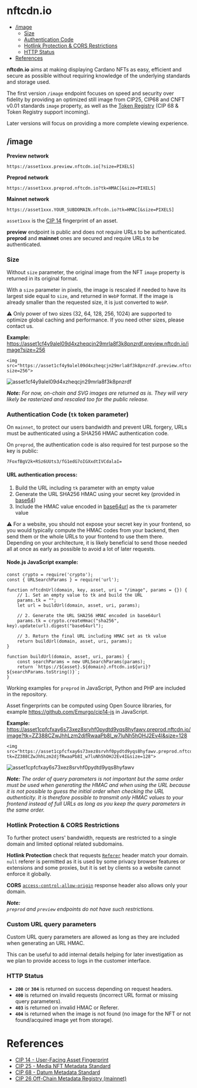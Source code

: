 # nftcdn.io

- [/image](#image)
    - [Size](#size)
    - [Authentication Code](#authentication-code-tk-token-parameter)
    - [Hotlink Protection & CORS Restrictions](#hotlink-protection--cors-restrictions)
    - [HTTP Status](#http-status)
- [References](#references)

**nftcdn.io** aims at making displaying Cardano NFTs as easy, efficient and secure as possible without requiring knowledge of the underlying standards and storage used.

The first version `/image` endpoint focuses on speed and security over fidelity by providing an optimized still image from CIP25, CIP68 and CNFT v0.01 standards `image` property, as well as the [Token Registry](https://github.com/cardano-foundation/cardano-token-registry) (CIP 68 & Token Registry support incoming).

Later versions will focus on providing a more complete viewing experience.

## /image

**Preview network**
```
https://asset1xxx.preview.nftcdn.io[?size=PIXELS]
```
**Preprod network**
```
https://asset1xxx.preprod.nftcdn.io?tk=HMAC[&size=PIXELS]
```
**Mainnet network**
```
https://asset1xxx.YOUR_SUBDOMAIN.nftcdn.io?tk=HMAC[&size=PIXELS]
```

`asset1xxx` is the [CIP 14](https://cips.cardano.org/cips/cip14/) fingerprint of an asset.

**preview** endpoint is public and does not require URLs to be authenticated.  
**preprod** and **mainnet** ones are secured and require URLs to be authenticated.

### Size

Without `size` parameter, the original image from the NFT `image` property is returned in its original format.

With a `size` parameter in pixels, the image is rescaled if needed to have its largest side equal to `size`, and returned in `WebP` format. If the image is already smaller than the requested size, it is just converted to `WebP`.

⚠️  Only power of two sizes (32, 64, 128, 256, 1024) are supported to optimize global caching and performance. If you need other sizes, please contact us.

**Example:**  
https://asset1cf4y9alel09d4xzheqcjn29mrla8f3k8pnzrdf.preview.nftcdn.io/image?size=256  
```
<img src="https://asset1cf4y9alel09d4xzheqcjn29mrla8f3k8pnzrdf.preview.nftcdn.io/image?size=256">  
```
![asset1cf4y9alel09d4xzheqcjn29mrla8f3k8pnzrdf](https://asset1cf4y9alel09d4xzheqcjn29mrla8f3k8pnzrdf.preview.nftcdn.io/image?size=256)

***Note:***
*For now, on-chain and SVG images are returned as is. They will very likely be rasterized and rescaled too for the public release.*

### Authentication Code (`tk` token parameter)

On `mainnet`, to protect our users bandwidth and prevent URL forgery, URLs must be authenticated using a SHA256 HMAC authentication code.

On `preprod`, the authentication code is also required for test purpose so the key is public:
```
7FoxfBgV2k+RSz6UUts3/fG1edG7oIGXxdtIVCdalaI=
```

#### URL authentication process:
1. Build the URL including `tk` parameter with an empty value
2. Generate the URL SHA256 HMAC using your secret key (provided in [base64](https://datatracker.ietf.org/doc/html/rfc4648#section-4))
3. Include the HMAC value encoded in [base64url](https://datatracker.ietf.org/doc/html/rfc4648#section-5) as the `tk` parameter value

⚠️  For a website, you should not expose your secret key in your frontend, so you would typically compute the HMAC codes from your backend, then send them or the whole URLs to your frontend to use them there. Depending on your architecture, it is likely beneficial to send those needed all at once as early as possible to avoid a lot of later requests.

#### Node.js JavaScript example:
```
const crypto = require('crypto');
const { URLSearchParams } = require('url');

function nftcdnUrl(domain, key, asset, uri = "/image", params = {}) {
    // 1. Set an empty value to tk and build the URL
    params.tk = "";
    let url = buildUrl(domain, asset, uri, params);

    // 2. Generate the URL SHA256 HMAC encoded in base64url
    params.tk = crypto.createHmac("sha256", key).update(url).digest("base64url");
    
    // 3. Return the final URL including HMAC set as tk value
    return buildUrl(domain, asset, uri, params);
}

function buildUrl(domain, asset, uri, params) {
    const searchParams = new URLSearchParams(params);
    return `https://${asset}.${domain}.nftcdn.io${uri}?${searchParams.toString()}`;
}
```

Working examples for `preprod` in JavaScript, Python and PHP are included in the repository.

Asset fingerprints can be computed using Open Source libraries, for example https://github.com/Emurgo/cip14-js in JavaScript.

**Example:**  
https://asset1cpfcfxay6s73xez8srvhf0pydtd9yqs8hyfawv.preprod.nftcdn.io/image?tk=ZZ388CZwJhhLzm2djfRwaaPb8I_w7luNh5hOHJ2Ev4I&size=128  
```
<img src="https://asset1cpfcfxay6s73xez8srvhf0pydtd9yqs8hyfawv.preprod.nftcdn.io/image?tk=ZZ388CZwJhhLzm2djfRwaaPb8I_w7luNh5hOHJ2Ev4I&size=128">
```
![asset1cpfcfxay6s73xez8srvhf0pydtd9yqs8hyfawv](https://asset1cpfcfxay6s73xez8srvhf0pydtd9yqs8hyfawv.preprod.nftcdn.io/image?tk=ZZ388CZwJhhLzm2djfRwaaPb8I_w7luNh5hOHJ2Ev4I&size=128)

***Note:***
*The order of query parameters is not important but the same order must be used when generating the HMAC and when using the URL because it is not possible to guess the initial order when checking the URL authenticity. It is therefore possible to transmit only HMAC values to your frontend instead of full URLs as long as you keep the query parameters in the same order.*

### Hotlink Protection & CORS Restrictions

To further protect users' bandwidth, requests are restricted to a single domain and limited optional related subdomains.

**Hotlink Protection** check that requests [`Referer`](https://developer.mozilla.org/en-US/docs/Web/HTTP/Headers/Referer) header match your domain. `null` referer is permitted as it is used by some privacy browser features or extensions and some proxies, but it is set by clients so a website cannot enforce it globally.

**CORS** [`access-control-allow-origin`](https://developer.mozilla.org/en-US/docs/Web/HTTP/Headers/Access-Control-Allow-Origin) response header also allows only your domain.

***Note:***  
*`preprod` and `preview` endpoints do not have such restrictions.*

### Custom URL query parameters
Custom URL query parameters are allowed as long as they are included when generating an URL HMAC.

This can be useful to add internal details helping for later investigation as we plan to provide access to logs in the customer interface.


### HTTP Status

* **`200`** or **`304`** is returned on success depending on request headers.
* **`400`** is returned on invalid requests (incorrect URL format or missing query parameters).
* **`403`** is returned on invalid HMAC or Referer.
* **`404`** is returned when the image is not found (no image for the NFT or not found/acquired image yet from storage).

# References
* [CIP 14 - User-Facing Asset Fingerprint](https://cips.cardano.org/cips/cip14/)
* [CIP 25 - Media NFT Metadata Standard](https://cips.cardano.org/cips/cip25/)
* [CIP 68 - Datum Metadata Standard](https://cips.cardano.org/cips/cip68/)
* [CIP 26 Off-Chain Metadata Registry (mainnet)](https://github.com/cardano-foundation/cardano-token-registry)
